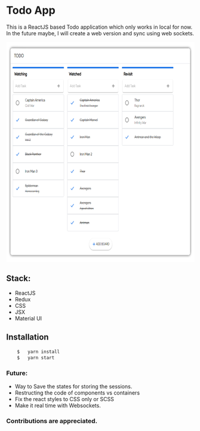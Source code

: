 # Todo App

This is a ReactJS based Todo application which only works in local for now. In the future maybe, I will create a web version and sync using web sockets.

<!-- ![Todo Image](public/todo.png =250x) -->
<p align="center">
	<img src="public/todo.PNG" width="720" height="589">
</p>

## Stack:
- ReactJS
- Redux
- CSS
- JSX
- Material UI

## Installation

```bash
	$	yarn install
	$	yarn start
```

### Future:
- Way to Save the states for storing the sessions.
- Restructing the code of components vs containers
- Fix the react styles to CSS only or SCSS
- Make it real time with Websockets.

### Contributions are appreciated.


